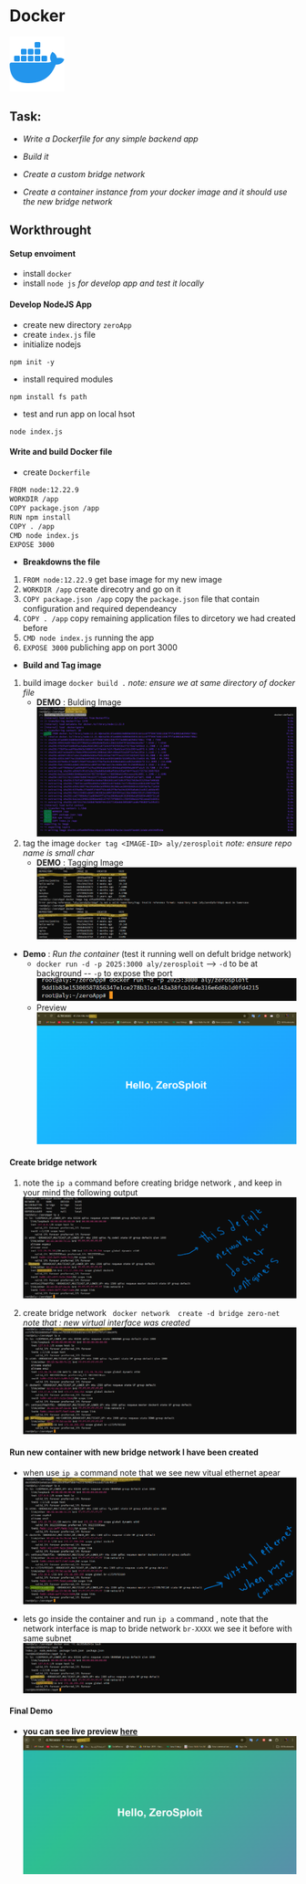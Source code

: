 # Docker 
![Docker](/assets/icons8-docker-96.png)
## Task:
- *Write a Dockerfile for any simple backend app*

- *Build it*

- *Create a custom bridge network* 

- *Create a container instance from your docker image and it should use the new bridge network*

## Workthrought 
#### Setup envoiment
- install ```docker``` 
- install ```node js``` *for develop app and test it locally*

#### Develop NodeJS App
- create new directory ```zeroApp```
- create ```index.js``` file
- initialize nodejs 
```
npm init -y
```
- install required modules 
```
npm install fs path
```
- test and run app on local hsot 
```
node index.js
```
#### Write and build Docker file
- create ```Dockerfile```
```
FROM node:12.22.9
WORKDIR /app
COPY package.json /app 
RUN npm install
COPY . /app
CMD node index.js
EXPOSE 3000

```
- **Breakdowns the file**
1. ```FROM node:12.22.9``` get base image for my new image
2. ```WORKDIR /app``` create direcotry and go on it 
3. ```COPY package.json /app``` copy the ```package.json``` file that contain configuration and required dependeancy 
4. ```COPY . /app``` copy remaining application files to dircetory we had created before
5. ```CMD node index.js``` running the app
6. ```EXPOSE 3000``` publiching app on port 3000

- **Build and Tag image**
1. build image ``` docker build . ``` *note: ensure we at same directory of docker file*
    * **DEMO** : Bulding Image
    ![image-build](/assets/building-image.png)
2. tag the image ```docker tag <IMAGE-ID> aly/zerosploit``` *note: ensure repo name is small char*
    * **DEMO** : Tagging Image
    ![tag-image](/assets/tagging-image.png)

- **Demo** : *Run the container* (test it running well on defult bridge network)
    * ```docker run -d -p 2025:3000 aly/zerosploit``` --> ```-d``` to be at background -- ```-p``` to expose the port
    ![run](/assets/run-container.png)
    * Preview
    ![running](/assets/running-container.png)

#### Create bridge network
1. note the ```ip a``` command before creating bridge network , and keep in your mind the following output
![net](/assets/defult-network.png)

2. create bridge network ``` docker network  create -d bridge zero-net``` 
*note that : new virtual interface was created*
![bride](/assets/bridge-network.png)

#### Run new container with new bridge network I have been created 
 - when use ```ip a``` command note that we see new vitual ethernet apear
 ![run](/assets/virtual-ethernet.png)

 - lets go inside the container and run ```ip a``` command , note that the network interface is map to bride network ```br-XXXX``` we see it before with same subnet
 ![inside](/assets/inside-container.png)

 #### Final Demo 
 - **you can see live preview [here](http://47.254.196.142:2026/)**
 ![demo](/assets/running.png)


